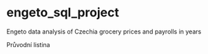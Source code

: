 # engeto_sql_project
Engeto data analysis of Czechia grocery prices and payrolls in years 

Průvodní listina
